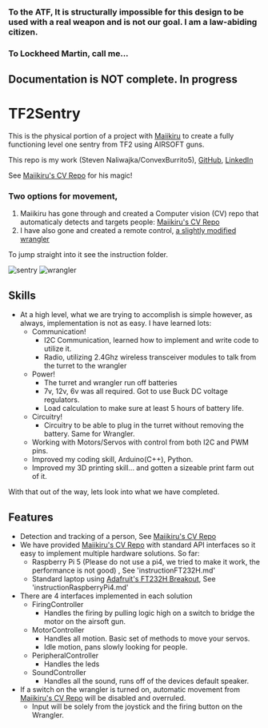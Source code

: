 ### To the ATF, It is structurally impossible for this design to be used with a real weapon and is not our goal. I am a law-abiding citizen.
### To Lockheed Martin, call me...
## Documentation is NOT complete. In progress
# TF2Sentry
This is the physical portion of a project with [Maiikiru](https://github.com/Maiikiru)
to create a fully functioning level one sentry from TF2 using AIRSOFT guns.

This repo is my work (Steven Naliwajka/ConvexBurrito5), [GitHub](https://github.com/ConvexBurrito5), [LinkedIn](https://www.linkedin.com/in/steven-naliwajka-69564929a/)

See [Maiikiru's CV Repo](https://github.com/Maiikiru/TF2SentrySource) for his magic!
### Two options for movement, 
1) Maiikiru has gone through and created a Computer vision (CV) repo that automaticaly detects and targets people: [Maiikiru's CV Repo](https://github.com/Maiikiru/TF2SentrySource)
2) I have also gone and created a remote control, [a slightly modified wrangler](https://www.youtube.com/watch?v=LYPzGNSfVRk)


To jump straight into it see the instruction folder.

![sentry](https://wiki.teamfortress.com/w/images/thumb/3/3a/TF2LVL1SG.png/163px-TF2LVL1SG.png)
![wrangler](https://wiki.teamfortress.com/w/images/thumb/2/27/BLU_Wrangler.png/192px-BLU_Wrangler.png)

## Skills
- At a high level, what we are trying to accomplish is simple however, as always, implementation is not as easy. I have learned lots:
  - Communication!
    - I2C Communication, learned how to implement and write code to utilize it. 
    - Radio, utilizing 2.4Ghz wireless transceiver modules to talk from the turret to the wrangler
  - Power!
    - The turret and wrangler run off batteries
    - 7v, 12v, 6v was all required. Got to use Buck DC voltage regulators.
    - Load calculation to make sure at least 5 hours of battery life.
  - Circuitry!
    - Circuitry to be able to plug in the turret without removing the battery. Same for Wrangler.
  - Working with Motors/Servos with control from both I2C and PWM pins.
  - Improved my coding skill, Arduino(C++), Python.
  - Improved my 3D printing skill... and gotten a sizeable print farm out of it.



With that out of the way, lets look into what we have completed.
## Features
- Detection and tracking of a person, See [Maiikiru's CV Repo](https://github.com/Maiikiru/TF2SentrySource)
- We have provided [Maiikiru's CV Repo](https://github.com/Maiikiru/TF2SentrySource) with standard API interfaces so it easy to implement multiple hardware solutions. So far:
  - Raspberry Pi 5 (Please do not use a pi4, we tried to make it work, the performance is not good) , See 'instructionFT232H.md'
  - Standard laptop using [Adafruit's FT232H Breakout](https://www.adafruit.com/product/2264), See 'instructionRaspberryPi4.md'
- There are 4 interfaces implemented in each solution
  - FiringController
    - Handles the firing by pulling logic high on a switch to bridge the motor on the airsoft gun.
  - MotorController
    - Handles all motion. Basic set of methods to move your servos.
    - Idle motion, pans slowly looking for people.
  - PeripheralController
    - Handles the leds
  - SoundController
    - Handles all the sound, runs off of the devices default speaker.
- If a switch on the wrangler is turned on, automatic movement from [Maiikiru's CV Repo](https://github.com/Maiikiru/TF2SentrySource) will be disabled and overruled.
  - Input will be solely from the joystick and the firing button on the Wrangler.
